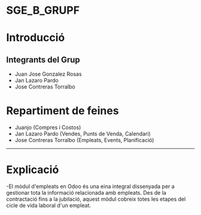 # SGE_B_GRUPF

# Introducció

## Integrants del Grup
- Juan Jose Gonzalez Rosas
- Jan Lazaro Pardo
- Jose Contreras Torralbo

# Repartiment de feines
- Juanjo (Compres i Costos)
- Jan Lazaro Pardo (Vendes, Punts de Venda, Calendari)
- Jose Contreras Torralbo (Empleats, Events, Planificació)

-----------------------------------------------------------------------------------------------------------------------------------------------------------------

# Explicació
-El mòdul d'empleats en Odoo és una eina integral dissenyada per a gestionar tota la informació relacionada amb empleats. Des de la contractació fins a la jubilació, aquest mòdul cobreix totes les etapes del cicle de vida laboral d'un empleat.
